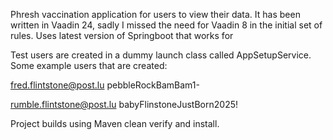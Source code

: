 Phresh vaccination application for users to view their data.
It has been written in Vaadin 24, sadly I missed the need for Vaadin 8 in the initial set of rules.
Uses latest version of Springboot that works for

Test users are created in a dummy launch class called AppSetupService. Some example users that are created:

fred.flintstone@post.lu
pebbleRockBamBam1-

rumble.flintstone@post.lu
babyFlinstoneJustBorn2025!

Project builds using Maven clean verify and install.